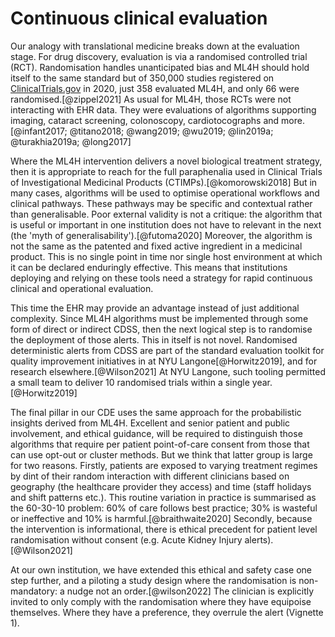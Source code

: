 
# Continuous clinical evaluation
Our analogy with translational medicine breaks down at the evaluation stage. For drug discovery, evaluation is via a randomised controlled trial (RCT). Randomisation handles unanticipated bias and ML4H should hold itself to the same standard but of 350,000 studies registered on [ClinicalTrials.gov](#) in 2020, just 358 evaluated ML4H, and only 66 were randomised.[@zippel2021] As usual for ML4H, those RCTs were not interacting with EHR data. They were evaluations of algorithms supporting imaging, cataract screening, colonoscopy, cardiotocographs and more.[@infant2017; @titano2018; @wang2019; @wu2019; @lin2019a; @turakhia2019a; @long2017]

Where the ML4H intervention delivers a novel biological treatment strategy, then it is appropriate to reach for the full paraphenalia used in Clinical Trials of Investigational Medicinal Products (CTIMPs).[@komorowski2018] But in many cases, algorithms will be used to optimise operational workflows and clinical pathways. These pathways may be specific and contextual rather than generalisable. Poor external validity is not a critique: the algorithm that is useful or important in one institution does not have to relevant in the next (the 'myth of generalisability').[@futoma2020] Moreover, the algorithm is not the same as the patented and fixed active ingredient in a medicinal product. This is no single point in time nor single host environment at which it can be declared enduringly effective. This means that institutions deploying and relying on these tools need a strategy for rapid continuous clinical and operational evaluation.

This time the EHR may provide an advantage instead of just additional complexity. Since ML4H algorithms must be implemented through some form of direct or indirect CDSS, then the next logical step is to randomise the deployment of those alerts. This in itself is not novel. Randomised deterministic alerts from CDSS are part of the standard evaluation toolkit for quality improvement initiatives in at NYU Langone[@Horwitz2019], and for research elsewhere.[@Wilson2021] At NYU Langone, such tooling permitted a small team to deliver 10 randomised trials within a single year.[@Horwitz2019]

The final pillar in our CDE uses the same approach for the probabilistic insights derived from ML4H. Excellent and senior patient and public involvement, and ethical guidance, will be required to distinguish those algorithms that require per patient point-of-care consent from those that can use opt-out or cluster methods. But we think that latter group is large for two reasons. Firstly, patients are exposed to varying treatment regimes by dint of their random interaction with different clinicians based on geography (the healthcare provider they access) and time (staff holidays and shift patterns etc.). This routine variation in practice is summarised as the 60-30-10 problem: 60% of care follows best practice; 30% is wasteful or ineffective and 10% is harmful.[@braithwaite2020] Secondly, because the intervention is informational, there is ethical precedent for patient level randomisation without consent (e.g. Acute Kidney Injury alerts).[@Wilson2021] 

At our own institution, we have extended this ethical and safety case one step further, and a piloting a study design where the randomisation is non-mandatory: a nudge not an order.[@wilson2022] The clinician is explicitly invited to only comply with the randomisation where they have equipoise themselves. Where they have a preference, they overrule the alert (Vignette 1).






